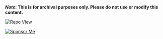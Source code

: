 <strong>*Note*: This is for archival purposes only. Please do not use or modify this content.</strong>

![Repo View](https://komarev.com/ghpvc/?username=aayushx402&style=for-the-badge&color=blue)

[![Sponsor Me](https://img.shields.io/badge/Sponsor_Me♡-black?style=for-the-badge&logo=redheart)](https://raw.githubusercontent.com/aayushx402/images/main/QR/photo_2024-09-08_00-18-37.webp)








